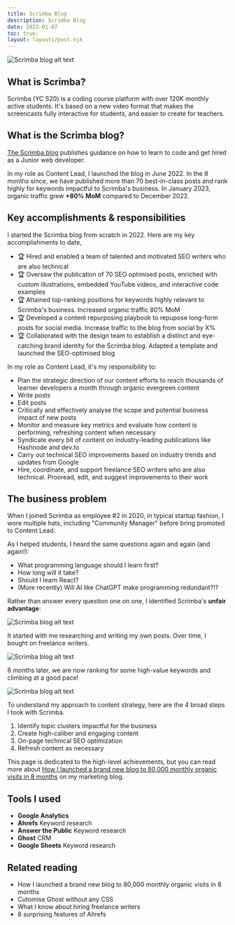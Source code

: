 ```yaml
---
title: Scrimba Blog
description: Scrimba Blog
date: 2023-01-07
toc: true;
layout: layouts/post.njk
---
```


![Scrimba blog alt text](../../img/scrimba-blog-header.png)

## What is Scrimba?
Scrimba (YC S20) is a coding course platform with over 120K monthly active students. It's based on a new video format that makes the screencasts fully interactive for students, and easier to create for teachers.

## What is the Scrimba blog?
[The Scrimba blog](https://scrimba.com/articles) publishes guidance on how to learn to code and get hired as a Junior web developer.

In my role as Content Lead, I launched the blog in June 2022. In the 8 months since, we have published more than 70 best-in-class posts and rank highly for keywords impactful to Scrimba's business. In January 2023, organic traffic grew **+80% MoM** compared to December 2022.

## Key accomplishments & responsibilities
I started the Scrimba blog from scratch in 2022. Here are my key accomplishments to date,

- 🏆 Hired and enabled a team of talented and motivated SEO writers who are also technical 
- 🏆 Oversaw the publication of 70 SEO optimised posts, enriched with custom illustrations, embedded YouTube videos, and interactive code examples
- 🏆 Attained top-ranking positions for keywords highly relevant to Scrimba's business. Increased organic traffic 80% MoM
- 🏆 Developed a content repurposing playbook to repupose long-form posts for social media. Increase traffic to the blog from social by X%
- 🏆 Collaborated with the design team to establish a distinct and eye-catching brand identity for the Scrimba blog. Adapted a template and launched the SEO-optimised blog

In my role as Content Lead, it's my responsibility to:

- Plan the strategic direction of our content efforts to reach thousands of learner developers a month through organic evergreen content
- Write posts
- Edit posts
- Critically and effectively analyse the scope and potential business impact of new posts
- Monitor and measure key metrics and evaluate how content is performing, refreshing content when necessary
- Syndicate every bit of content on industry-leading publications like Hashnode and dev.to
- Carry out technical SEO improvements based on industry trends and updates from Google
- Hire, coordinate, and support freelance SEO writers who are also technical. Prooread, edit, and suggest improvements to their work

## The business problem

When I joined Scrimba as employee #2 in 2020, in typical startup fashion, I wore multiple hats, including "Community Manager" before bring promoted to Content Lead. 

As I helped students, I heard the same questions again and again (and again!):

- What programming language should I learn first?
- How long will it take?
- Should I learn React?
- (More recently) Will AI like ChatGPT make programming redundant?!?

Rather than answer every question one on one, I identified Scrimba's **unfair advantage**:

![Scrimba blog alt text](../../img/scrimba-blog-hypothesis.png)

It started with me researching and writing my own posts. Over time, I bought on freelance writers.

![Scrimba blog alt text](../../img/scrimba-blog-questions-to-posts.png)

8 months later, we are now ranking for some high-value keywords and climbing at a good pace!

![Scrimba blog alt text](../../img/scrimba-blog-graph.png)

To understand my approach to content strategy, here are the 4 broad steps I took with Scrimba. 

1. Identify topic clusters impactful for the business
2. Create high-caliber and engaging content
3. On-page technical SEO optimization
4. Refresh content as necessary

This page is dedicated to the high-level achievements, but you can read more about [How I launched a brand new blog to 80,000 monthly organic visits in 8 months]() on my marketing blog.

## Tools I used
- **Google Analytics**
- **Ahrefs** Keyword research
- **Answer the Public** Keyword research
- **Ghost** CRM
- **Google Sheets** Keyword research

## Related reading

- How I launched a brand new blog to 80,000 monthly organic visits in 8 months
- Cutomise Ghost without any CSS
- What I know about hiring freelance writers
- 8 surprising features of Ahrefs
